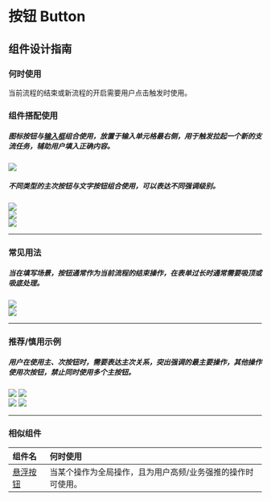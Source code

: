 # 按钮 Button

## 组件设计指南

### 何时使用

当前流程的结束或新流程的开启需要用户点击触发时使用。

### 组件搭配使用

##### 图标按钮与[输入框](./input)组合使用，放置于输入单元格最右侧，用于触发拉起一个新的支流任务，辅助用户填入正确内容。

<div class="item">
   <img src="https://oteam-tdesign-1258344706.cos.ap-guangzhou.myqcloud.com/site/design/mobile-guide/Button1.png" />
   <em></em>
</div>


##### 不同类型的主次按钮与文字按钮组合使用，可以表达不同强调级别。

<div class="legend">
  <div class="item">
    <img src="https://oteam-tdesign-1258344706.cos.ap-guangzhou.myqcloud.com/site/design/mobile-guide/Button2-1.png" />
    <em></em>
  </div>
  
  <div class="item">
    <img src="https://oteam-tdesign-1258344706.cos.ap-guangzhou.myqcloud.com/site/design/mobile-guide/Button2-2.png" />
    <em></em>
  </div>
</div>
<div class="item">
    <img src="https://oteam-tdesign-1258344706.cos.ap-guangzhou.myqcloud.com/site/design/mobile-guide/Button2-3.png" />
    <em></em>
</div>


<hr />

### 常见用法

##### 当在填写场景，按钮通常作为当前流程的结束操作，在表单过长时通常需要吸顶或吸底处理。
<div class="legend">
  <div class="item">
    <img src="https://oteam-tdesign-1258344706.cos.ap-guangzhou.myqcloud.com/site/design/mobile-guide/Button3-1.png" />
    <em></em>
  </div>
  <div class="item">
    <img src="https://oteam-tdesign-1258344706.cos.ap-guangzhou.myqcloud.com/site/design/mobile-guide/Button3-2.png" />
    <em></em>
  </div>
</div>

<hr />

### 推荐/慎用示例

##### 用户在使用主、次按钮时，需要表达主次关系，突出强调的最主要操作，其他操作使用次按钮，禁止同时使用多个主按钮。

<div class="legend">
  <div class="item">
    <img src="https://oteam-tdesign-1258344706.cos.ap-guangzhou.myqcloud.com/site/design/mobile-guide/Button4-1.png" />
    <img class="tag" src="https://oteam-tdesign-1258344706.cos.ap-guangzhou.myqcloud.com/site/doc/good.png" />
  </div>

  <div class="item">
    <img src="https://oteam-tdesign-1258344706.cos.ap-guangzhou.myqcloud.com/site/design/mobile-guide/Button4-2.png" />
    <img class="tag" src="https://oteam-tdesign-1258344706.cos.ap-guangzhou.myqcloud.com/site/doc/bad.png" />
  </div>
</div>

<hr />


### 相似组件

| 组件名 | 何时使用                             |
| :----- | :----------------------------------- |
| [悬浮按钮](./fab) | 当某个操作为全局操作，且为用户高频/业务强推的操作时可使用。 |
